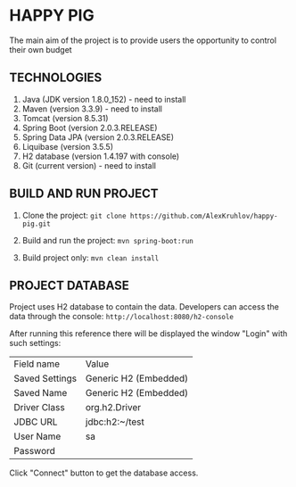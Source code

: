 # HAPPY PIG
The main aim of the project is to provide users the opportunity to control their own budget

## TECHNOLOGIES
1. Java (JDK version 1.8.0_152) - need to install
2. Maven (version 3.3.9) - need to install
3. Tomcat (version 8.5.31)
4. Spring Boot (version 2.0.3.RELEASE)
5. Spring Data JPA (version 2.0.3.RELEASE)
6. Liquibase (version 3.5.5)
7. H2 database (version 1.4.197 with console)
8. Git (current version) - need to install

## BUILD AND RUN PROJECT 
1. Clone the project:
`git clone https://github.com/AlexKruhlov/happy-pig.git`    

2. Build and run the project:
`mvn spring-boot:run`

3. Build project only:
`mvn clean install`

## PROJECT DATABASE
Project uses H2 database to contain the data. Developers can access the data through the console:
`http://localhost:8080/h2-console`

After running this reference there will be displayed the window "Login" with such settings:
<table>
<tr><td>Field name</td><td>Value</td></tr>
<tr><td>Saved Settings</td><td>Generic H2 (Embedded)</td></tr>

<tr><td>Saved Name    </td><td>Generic H2 (Embedded)</td></tr>
<tr><td>Driver Class  </td><td>org.h2.Driver        </td></tr>
<tr><td>JDBC URL      </td><td>jdbc:h2:~/test       </td></tr>
<tr><td>User Name     </td><td>sa                   </td></tr>
<tr><td>Password      </td><td>                     </td></tr>
</table>

Click "Connect" button to get the database access.
